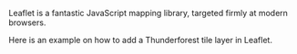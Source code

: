 Leaflet is a fantastic JavaScript mapping library, targeted firmly at modern browsers.

Here is an example on how to add a Thunderforest tile layer in Leaflet.

